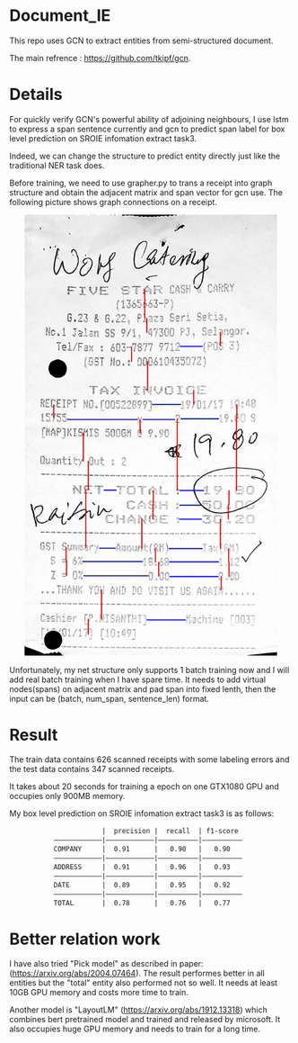 # Document_IE

This repo uses GCN to extract entities from semi-structured document.     

The main refrence : https://github.com/tkipf/gcn.     

# Details
For quickly verify GCN's powerful ability of adjoining neighbours, I use lstm to express a span sentence currently and gcn to predict span label for box level prediction on SROIE infomation extract task3.       

Indeed, we can change the structure to predict entity directly just like the traditional NER task does.        

Before training, we need to use grapher.py to trans a receipt into graph structure and obtain the adjacent matrix and span vector for gcn use. The following picture shows graph connections on a receipt.   

<div align="center">
    <img src="https://github.com/lulia0228/Document_IE/blob/master/graph/grapher_outputs/graph_X51006401836.png" width="450px">
</div>   


Unfortunately, my net structure only supports 1 batch training now and I will add real batch training when I have spare time. It needs to add virtual nodes(spans) on adjacent matrix and pad span into fixed lenth, then the input can be (batch, num_span, sentence_len) format.     

# Result 
The train data contains 626 scanned receipts with some labeling errors and the test data contains 347 scanned receipts. 

It takes about 20 seconds for training a epoch on one GTX1080 GPU and occupies only 900MB memory.     

My box level prediction on SROIE infomation extract task3 is as follows:    

                           |  precision |  recall  | f1-score   
               ————————————|————————————|——————————|——————————
               COMPANY     |  0.91      |   0.90   |   0.90  
               ————————————|————————————|——————————|——————————
               ADDRESS     |  0.91      |   0.96   |   0.93    
               ————————————|————————————|——————————|——————————
               DATE        |  0.89      |   0.95   |   0.92       
               ————————————|————————————|——————————|——————————
               TOTAL       |  0.78      |   0.76   |   0.77    
      
# Better relation work 
I have also tried "Pick model"  as described in paper: (https://arxiv.org/abs/2004.07464). The result performes better in all entities but the "total" entity also performed not so well. It needs at least 10GB GPU memory and costs more time to train.   

Another model is "LayoutLM" (https://arxiv.org/abs/1912.13318) which combines bert pretrained model and trained and released by microsoft. It also occupies huge GPU memory and needs to train for a long time.   

